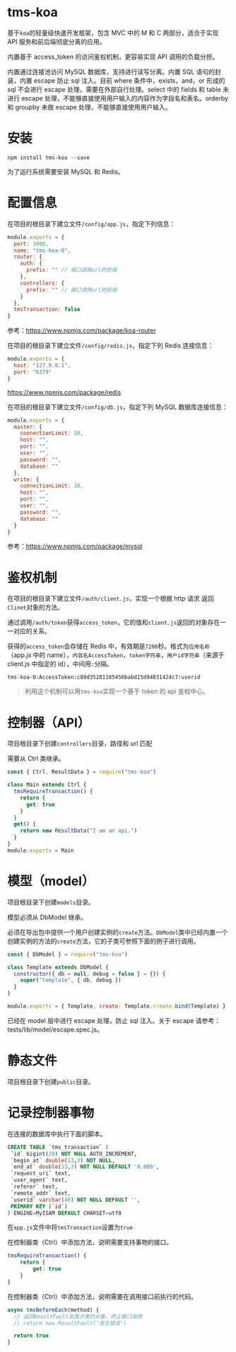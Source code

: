 # tms-koa

基于`koa`的轻量级快速开发框架，包含 MVC 中的 M 和 C 两部分，适合于实现 API 服务和前后端彻底分离的应用。

内置基于 access_token 的访问鉴权机制，更容易实现 API 调用的负载分担。

内置通过连接池访问 MySQL 数据库，支持进行读写分离。内置 SQL 语句的封装，内置 escape 防止 sql 注入。目前 where 条件中，exists，and，or 形成的 sql 不会进行 escape 处理，需要在外部自行处理。select 中的 fields 和 table 未进行 escape 处理，不能够直接使用用户输入的内容作为字段名和表名。orderby 和 groupby 未做 escape 处理，不能够直接使用用户输入。

# 安装

`npm install tms-koa --save`

为了运行系统需要安装 MySQL 和 Redis。

# 配置信息

在项目的根目录下建立文件`/config/app.js`，指定下列信息：

```javascript
module.exports = {
  port: 3000,
  name: "tms-koa-0",
  router: {
    auth: {
      prefix: "" // 接口调用url的前缀
    },
    controllers: {
      prefix: "" // 接口调用url的前缀
    }
  },
  tmsTransaction: false
}
```

参考：https://www.npmjs.com/package/koa-router

在项目的根目录下建立文件`/config/redis.js`，指定下列 Redis 连接信息：

```javascript
module.exports = {
  host: "127.0.0.1",
  port: "6379"
}
```

https://www.npmjs.com/package/redis

在项目的根目录下建立文件`/config/db.js`，指定下列 MySQL 数据库连接信息：

```javascript
module.exports = {
  master: {
    connectionLimit: 10,
    host: "",
    port: "",
    user: "",
    password: "",
    database: ""
  },
  write: {
    connectionLimit: 10,
    host: "",
    port: "",
    user: "",
    password: "",
    database: ""
  }
}
```

参考：https://www.npmjs.com/package/mysql

# 鉴权机制

在项目的根目录下建立文件`/auth/client.js`，实现一个根据 http 请求 返回`Clinet`对象的方法。

通过调用`/auth/token`获得`access_token`，它的值和`client.js`返回的对象存在一一对应的关系。

获得的`access_token`会存储在 Redis 中，有效期是`7200`秒。格式为`应用名称`（app.js 中的 name），`内容名AccessToken`，`token字符串`，`用户id字符串`（来源于 client.js 中指定的 id），中间用`:`分隔。

`tms-koa-0:AccessToken:c89d35281105456babd15d94831424c7:userid`

> 利用这个机制可以用`tms-koa`实现一个基于 token 的 api 鉴权中心。

# 控制器（API）

项目根目录下创建`controllers`目录，路径和 url 匹配

需要从 Ctrl 类继承。

```javascript
const { Ctrl, ResultData } = require("tms-koa")

class Main extends Ctrl {
  tmsRequireTransaction() {
    return {
      get: true
    }
  }
  get() {
    return new ResultData("I am an api.")
  }
}
module.exports = Main
```

# 模型（model）

项目根目录下创建`models`目录。

模型必须从 DbModel 继承。

必须在导出包中提供一个用户创建实例的`create`方法。`DbModel`类中已经内置一个创建实例的方法的`create`方法，它的子类可参照下面的例子进行调用。

```javascript
const { DbModel } = require("tms-koa")

class Template extends DbModel {
  constructor({ db = null, debug = false } = {}) {
    super("template", { db, debug })
  }
}

module.exports = { Template, create: Template.create.bind(Template) }
```

已经在 model 层中进行 escape 处理，防止 sql 注入。关于 escape 请参考：tests/lib/model/escape.spec.js。

# 静态文件

项目根目录下创建`public`目录。

# 记录控制器事物

在连接的数据库中执行下面的脚本。

```sql
CREATE TABLE `tms_transaction` (
 `id` bigint(20) NOT NULL AUTO_INCREMENT,
 `begin_at` double(13,3) NOT NULL,
 `end_at` double(13,3) NOT NULL DEFAULT '0.000',
 `request_uri` text,
 `user_agent` text,
 `referer` text,
 `remote_addr` text,
 `userid` varchar(40) NOT NULL DEFAULT '',
 PRIMARY KEY (`id`)
) ENGINE=MyISAM DEFAULT CHARSET=utf8
```

在`app.js`文件中将`tmsTransaction`设置为`true`

在控制器类（Ctrl）中添加方法，说明需要支持事物的接口。

```javascript
tmsRequireTransaction() {
    return {
        get: true
    }
}
```

在控制器类（Ctrl）中添加方法，说明需要在调用接口前执行的代码。

```javascript
async tmsBeforeEach(method) {
  // 返回ResultFault及其子类的对象，终止接口调用
  // return new ResultFault('发生错误')

  return true
}
```
